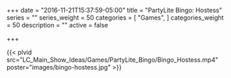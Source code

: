 +++
date = "2016-11-21T15:37:59-05:00"
title = "PartyLite Bingo: Hostess"
series = ""
series_weight = 50
categories = [
  "Games",
]
categories_weight = 50
description = ""
active = false

+++

{{< plvid src="LC_Main_Show_Ideas/Games/PartyLite_Bingo/Bingo_Hostess.mp4" poster="images/bingo-hostess.jpg" >}}
